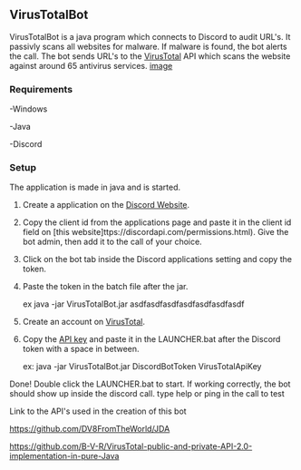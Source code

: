 ## VirusTotalBot

VirusTotalBot is a java program which connects to Discord to audit URL's. It passivly scans all websites for malware. If malware is found, the bot alerts the call. The bot sends URL's to the [VirusTotal](https://www.virustotal.com/#/home/upload) API which scans the website against around 65 antivirus services. 
[image](VirusTotalBot/VirusTotalBot/Screenshot_3.png)
### Requirements 

-Windows

-Java

-Discord

### Setup
The application is made in java and is started.
1. Create a application on the [Discord Website](https://discordapp.com/developers/applications/).
2. Copy the client id from the applications page and paste it in the client id field on [this website]ttps://discordapi.com/permissions.html). Give the bot admin, then add it to the call of your choice. 
3. Click on the bot tab inside the Discord applications setting and copy the token. 
4. Paste the token in the batch file after the jar.

    ex java -jar VirusTotalBot.jar asdfasdfasdfasdfasdfasdfasdf
    
5. Create an account on [VirusTotal](https://www.virustotal.com/#/home/upload).
6. Copy the [API key](https://www.virustotal.com/#/settings/apikey) and paste it in the LAUNCHER.bat after the Discord token with a space in between.

    ex: java -jar VirusTotalBot.jar DiscordBotToken VirusTotalApiKey

Done!
Double click the LAUNCHER.bat to start. 
If working correctly, the bot should show up inside the discord call. type help or ping in the call to test

Link to the API's used in the creation of this bot 

https://github.com/DV8FromTheWorld/JDA

https://github.com/B-V-R/VirusTotal-public-and-private-API-2.0-implementation-in-pure-Java
